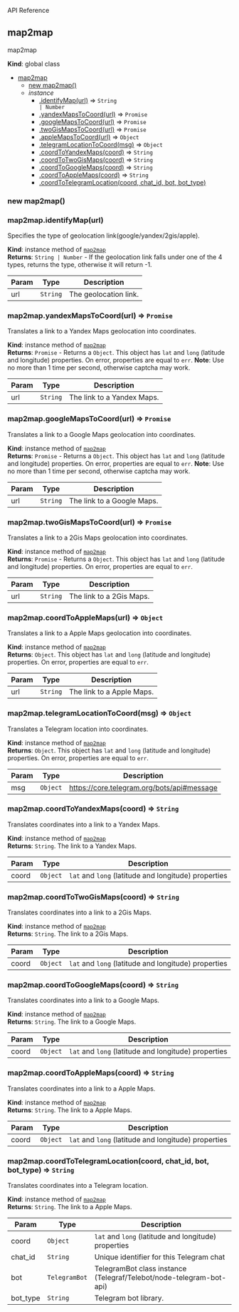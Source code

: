  API Reference

<a name="map2map"></a>

## map2map
map2map

**Kind**: global class  

* [map2map](#map2map)
    * [new map2map()](#new_map2map)
    * _instance_
        * [.identifyMap(url)](#map2map+identifyMap) ⇒ <code>String \| Number</code>
        * [.yandexMapsToCoord(url)](#map2map+yandexMapsToCoord) ⇒ <code>Promise</code>
        * [.googleMapsToCoord(url)](#map2map+googleMapsToCoord) ⇒ <code>Promise</code>
        * [.twoGisMapsToCoord(url)](#map2map+twoGisMapsToCoord) ⇒ <code>Promise</code>
        * [.appleMapsToCoord(url)](#map2map+appleMapsToCoord) ⇒ <code>Object</code>
        * [.telegramLocationToCoord(msg)](#map2map+telegramLocationToCoord) ⇒ <code>Object</code>
        * [.coordToYandexMaps(coord)](#map2map+coordToYandexMaps) ⇒ <code>String</code>
        * [.coordToTwoGisMaps(coord)](#map2map+coordToTwoGisMaps) ⇒ <code>String</code>
        * [.coordToGoogleMaps(coord)](#map2map+coordToGoogleMaps) ⇒ <code>String</code>
        * [.coordToAppleMaps(coord)](#map2map+coordToAppleMaps) ⇒ <code>String</code>
        * [.coordToTelegramLocation(coord, chat_id, bot, bot_type)](#map2map+coordToTelegramLocation)
### new map2map()

<a name="map2map+identifyMap"></a>

### map2map.identifyMap(url)
Specifies the type of geolocation link(google/yandex/2gis/apple).

**Kind**: instance method of [<code>map2map</code>](#map2map)  
**Returns**: <code>String \| Number</code> - If the geolocation link falls under one of the 4 types, returns the type, otherwise it will return -1.

| Param | Type | Description |
| --- | --- | --- |
| url | <code>String</code> | The geolocation link. |

<a name="map2map+yandexMapsToCoord"></a>

### map2map.yandexMapsToCoord(url) ⇒ <code>Promise</code>
Translates a link to a Yandex Maps geolocation into coordinates.

**Kind**: instance method of [<code>map2map</code>](#map2map)  
**Returns**: <code>Promise</code> - Returns a <code>Object</code>. This object has <code>lat</code> and <code>long</code> (latitude and longitude) properties. On error, properties are equal to `err`.
**Note**: Use no more than 1 time per second, otherwise captcha may work.

| Param | Type | Description |
| --- | --- | --- |
| url | <code>String</code> | The link to a Yandex Maps. |

<a name="map2map+googleMapsToCoord"></a>

### map2map.googleMapsToCoord(url) ⇒ <code>Promise</code>
Translates a link to a Google Maps geolocation into coordinates.

**Kind**: instance method of [<code>map2map</code>](#map2map)  
**Returns**: <code>Promise</code> - Returns a <code>Object</code>. This object has <code>lat</code> and <code>long</code> (latitude and longitude) properties. On error, properties are equal to `err`.
**Note**: Use no more than 1 time per second, otherwise captcha may work.

| Param | Type | Description |
| --- | --- | --- |
| url | <code>String</code> | The link to a Google Maps. |

<a name="map2map+twoGisMapsToCoord"></a>

### map2map.twoGisMapsToCoord(url) ⇒ <code>Promise</code>
Translates a link to a 2Gis Maps geolocation into coordinates.

**Kind**: instance method of [<code>map2map</code>](#map2map)  
**Returns**: <code>Promise</code> - Returns a <code>Object</code>. This object has <code>lat</code> and <code>long</code> (latitude and longitude) properties. On error, properties are equal to `err`.

| Param | Type | Description |
| --- | --- | --- |
| url | <code>String</code> | The link to a 2Gis Maps. |

<a name="map2map+coordToAppleMaps"></a>

### map2map.coordToAppleMaps(url) ⇒ <code>Object</code>
Translates a link to a Apple Maps geolocation into coordinates.

**Kind**: instance method of [<code>map2map</code>](#map2map)  
**Returns**: <code>Object</code>. This object has <code>lat</code> and <code>long</code> (latitude and longitude) properties. On error, properties are equal to `err`.

| Param | Type | Description |
| --- | --- | --- |
| url | <code>String</code> | The link to a Apple Maps. |

<a name="map2map+telegramLocationToCoord"></a>

### map2map.telegramLocationToCoord(msg) ⇒ <code>Object</code>
Translates a Telegram location into coordinates.

**Kind**: instance method of [<code>map2map</code>](#map2map)  
**Returns**: <code>Object</code>. This object has <code>lat</code> and <code>long</code> (latitude and longitude) properties. On error, properties are equal to `err`.

| Param | Type | Description |
| --- | --- | --- |
| msg | <code>Object</code> | https://core.telegram.org/bots/api#message |

<a name="map2map+coordToYandexMaps"></a>

### map2map.coordToYandexMaps(coord) ⇒ <code>String</code>
Translates coordinates into a link to a Yandex Maps.

**Kind**: instance method of [<code>map2map</code>](#map2map)  
**Returns**: <code>String</code>. The link to a Yandex Maps.

| Param | Type | Description |
| --- | --- | --- |
| coord | <code>Object</code> | <code>lat</code> and <code>long</code> (latitude and longitude) properties |

<a name="map2map+coordToTwoGisMaps"></a>

### map2map.coordToTwoGisMaps(coord) ⇒ <code>String</code>
Translates coordinates into a link to a 2Gis Maps.

**Kind**: instance method of [<code>map2map</code>](#map2map)  
**Returns**: <code>String</code>. The link to a 2Gis Maps.

| Param | Type | Description |
| --- | --- | --- |
| coord | <code>Object</code> | <code>lat</code> and <code>long</code> (latitude and longitude) properties |

<a name="map2map+coordToGoogleMaps"></a>

### map2map.coordToGoogleMaps(coord) ⇒ <code>String</code>
Translates coordinates into a link to a Google Maps.

**Kind**: instance method of [<code>map2map</code>](#map2map)  
**Returns**: <code>String</code>. The link to a Google Maps.

| Param | Type | Description |
| --- | --- | --- |
| coord | <code>Object</code> | <code>lat</code> and <code>long</code> (latitude and longitude) properties |

<a name="map2map+coordToAppleMaps"></a>

### map2map.coordToAppleMaps(coord) ⇒ <code>String</code>
Translates coordinates into a link to a Apple Maps.

**Kind**: instance method of [<code>map2map</code>](#map2map)  
**Returns**: <code>String</code>. The link to a Apple Maps.

| Param | Type | Description |
| --- | --- | --- |
| coord | <code>Object</code> | <code>lat</code> and <code>long</code> (latitude and longitude) properties |

<a name="map2map+coordToTelegramLocation"></a>

### map2map.coordToTelegramLocation(coord, chat_id, bot, bot_type) ⇒ <code>String</code>
Translates coordinates into a Telegram location.

**Kind**: instance method of [<code>map2map</code>](#map2map)  
**Returns**: <code>String</code>. The link to a Apple Maps.

| Param | Type | Description |
| --- | --- | --- |
| coord | <code>Object</code> | <code>lat</code> and <code>long</code> (latitude and longitude) properties |
| chat_id | <code>String</code> | Unique identifier for this Telegram chat |
| bot | <code>TelegramBot</code> | TelegramBot class instance (Telegraf/Telebot/node-telegram-bot-api) |
| bot_type | <code>String</code> | Telegram bot library. |